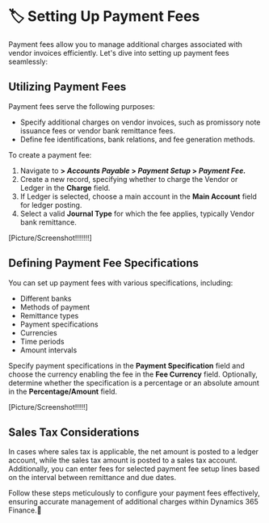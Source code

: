# 🏷️ Setting Up Payment Fees

Payment fees allow you to manage additional charges associated with vendor invoices efficiently. Let's dive into setting up payment fees seamlessly:

## Utilizing Payment Fees

Payment fees serve the following purposes:
- Specify additional charges on vendor invoices, such as promissory note issuance fees or vendor bank remittance fees.
- Define fee identifications, bank relations, and fee generation methods.

To create a payment fee:
1. Navigate to **> *Accounts Payable* > *Payment Setup* > *Payment Fee.***
2. Create a new record, specifying whether to charge the Vendor or Ledger in the **Charge** field.
3. If Ledger is selected, choose a main account in the **Main Account** field for ledger posting.
4. Select a valid **Journal Type** for which the fee applies, typically Vendor bank remittance.

[Picture/Screenshot!!!!!!!]

## Defining Payment Fee Specifications

You can set up payment fees with various specifications, including:
- Different banks
- Methods of payment
- Remittance types
- Payment specifications
- Currencies
- Time periods
- Amount intervals

Specify payment specifications in the **Payment Specification** field and choose the currency enabling the fee in the **Fee Currency** field. Optionally, determine whether the specification is a percentage or an absolute amount in the **Percentage/Amount** field.

[Picture/Screenshot!!!!!]

## Sales Tax Considerations

In cases where sales tax is applicable, the net amount is posted to a ledger account, while the sales tax amount is posted to a sales tax account. Additionally, you can enter fees for selected payment fee setup lines based on the interval between remittance and due dates.

Follow these steps meticulously to configure your payment fees effectively, ensuring accurate management of additional charges within Dynamics 365 Finance.🎉
